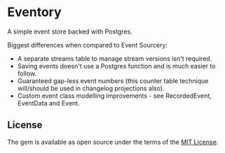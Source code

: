# Eventory

A simple event store backed with Postgres.

Biggest differences when compared to Event Sourcery:

- A separate streams table to manage stream versions isn't required.
- Saving events doesn't use a Postgres function and is much easier to follow.
- Guaranteed gap-less event numbers (this counter table technique will/should be used in changelog projections also).
- Custom event class modelling improvements - see RecordedEvent, EventData and Event.

## License

The gem is available as open source under the terms of the [MIT License](https://opensource.org/licenses/MIT).

